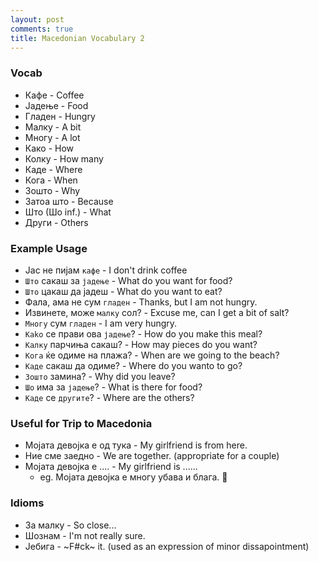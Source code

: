 ```yaml
---
layout: post
comments: true
title: Macedonian Vocabulary 2
---
```


### Vocab

* Кафе - Coffee 
* Јадење - Food 
* Гладен - Hungry 
* Малку - A bit 
* Многу - A lot
* Како - How 
* Колку - How many 
* Каде - Where 
* Кога - When 
* Зошто - Why 
* Затоа што - Because 
* Што (Шо inf.) - What 
* Други - Others 

### Example Usage 

* Јас не пијам `кафе` - I don't drink coffee
* `Што` сакаш за `јадење` - What do you want for food?
* `Што` цакаш да јадеш - What do you want to eat?
* Фала, ама не сум `гладен` - Thanks, but I am not hungry.
* Извинете, може `малку` сол? - Excuse me, can I get a bit of salt?
* `Многу` сум `гладен` - I am very hungry.
* `Каkо` се прави ова `јадење`? - How do you make this meal?
* `Калку` парчиња сакаш? - How may pieces do you want?
* `Кога` ќе одиме на плажа? - When are we going to the beach?
* `Каде` сакаш да одиме? - Where do you wanto to go?
* `Зошто` замина? - Why did you leave?
* `Шо` има за `јадење`? - What is there for food?
* `Каде` се `другите`? - Where are the others?


### Useful for Trip to Macedonia 

* Мојата девојка е од тука - My girlfriend is from here.
* Ние сме заедно - We are together. (appropriate for a couple)
* Мојата девојка е .... - My girlfriend is ......
	* eg. Мојата девојка е многу убава и блага. 🥰

### Idioms

* За малку - So close...
* Шознам - I'm not really sure. 
* Јебига - ~F#ck~ it. (used as an expression of minor dissapointment)



